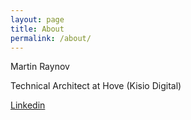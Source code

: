 ```yaml
---
layout: page
title: About
permalink: /about/
---
```


Martin Raynov

Technical Architect at Hove (Kisio Digital)

[Linkedin](https://www.linkedin.com/in/martinraynov/)